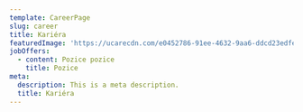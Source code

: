 ```yaml
---
template: CareerPage
slug: career
title: Kariéra
featuredImage: 'https://ucarecdn.com/e0452786-91ee-4632-9aa6-ddcd23edfe61/'
jobOffers:
  - content: Pozice pozice
    title: Pozice
meta:
  description: This is a meta description.
  title: Kariéra
---
```


